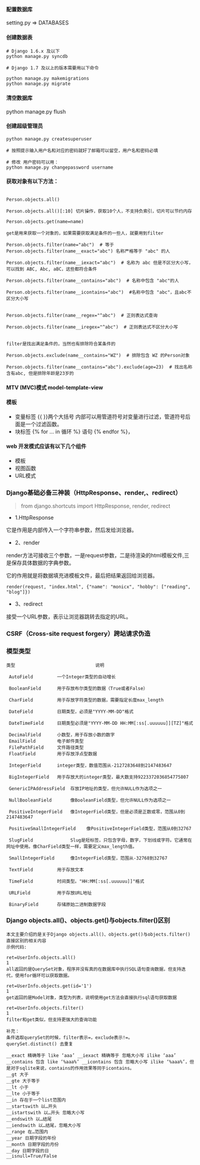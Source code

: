 #### 配置数据库

setting.py => DATABASES

#### 创建数据表

```
# Django 1.6.x 及以下
python manage.py syncdb
 
# Django 1.7 及以上的版本需要用以下命令

python manage.py makemigrations
python manage.py migrate

```
#### 清空数据库

python manage.py flush

#### 创建超级管理员

```
python manage.py createsuperuser
 
# 按照提示输入用户名和对应的密码就好了邮箱可以留空，用户名和密码必填
 
# 修改 用户密码可以用：
python manage.py changepassword username

```

#### 获取对象有以下方法：

```

Person.objects.all()

Person.objects.all()[:10] 切片操作，获取10个人，不支持负索引，切片可以节约内存

Person.objects.get(name=name)

get是用来获取一个对象的，如果需要获取满足条件的一些人，就要用到filter

Person.objects.filter(name="abc")  # 等于Person.objects.filter(name__exact="abc") 名称严格等于 "abc" 的人

Person.objects.filter(name__iexact="abc")  # 名称为 abc 但是不区分大小写，可以找到 ABC, Abc, aBC，这些都符合条件

Person.objects.filter(name__contains="abc")  # 名称中包含 "abc"的人

Person.objects.filter(name__icontains="abc")  #名称中包含 "abc"，且abc不区分大小写


Person.objects.filter(name__regex="^abc")  # 正则表达式查询

Person.objects.filter(name__iregex="^abc")  # 正则表达式不区分大小写


filter是找出满足条件的，当然也有排除符合某条件的

Person.objects.exclude(name__contains="WZ")  # 排除包含 WZ 的Person对象

Person.objects.filter(name__contains="abc").exclude(age=23)  # 找出名称含有abc, 但是排除年龄是23岁的

```

#### MTV (MVC)模式      model-template-view

#### 模板

- 变量标签 {{ }}两个大括号    内部可以用管道符号对变量进行过滤，管道符号后面是一个过滤函数。
- 块标签 {% for ... in 循环 %}  语句 {% endfor %}，

#### web 开发模式应该有以下几个组件

- 模板
- 视图函数
- URL模式


### Django基础必备三神装（HttpResponse、render,、redirect）

>from django.shortcuts import HttpResponse, render, redirect

- 1.HttpResponse

它是作用是内部传入一个字符串参数，然后发给浏览器。

- 2、render

render方法可接收三个参数，一是request参数，二是待渲染的html模板文件,三是保存具体数据的字典参数。

它的作用就是将数据填充进模板文件，最后把结果返回给浏览器。

```
render(request, "index.html", {"name": "monicx", "hobby": ["reading", "blog"]})
```

- 3、redirect

接受一个URL参数，表示让浏览器跳转去指定的URL。


### CSRF（Cross-site request forgery）跨站请求伪造

### 模型类型

```
类型                              说明

 AutoField         一个Integer类型的自动增长

 BooleanField      用于存放布尔类型的数据（True或者False）

 CharField         用于存放字符类型的数据，需要指定长度max_length

 DateField         日期类型，必须是"YYYY-MM-DD"格式

 DateTimeField     日期类型必须是"YYYY-MM-DD HH:MM[:ss[.uuuuuu]][TZ]"格式

 DecimalField      小数型，用于存放小数的数字
 EmailField        电子邮件类型
 FilePathField     文件路径类型
 FloatField        用于存放浮点型数据

 IntegerField      integer类型，数值范围从-2127283648到2147483647

 BigIntegerField   用于存放大的integer类型，最大数支持9223372036854775807

 GenericIPAddressField  存放IP地址的类型，但允许NULL作为选项之一

 NullBooleanField       像BooleanField类型，但允许NULL作为选项之一

 PositiveIntegerField   像IntegerField类型，但是必须是正数或零，范围从0到2147483647

 PositiveSmallIntegerField    像PositiveIntegerField类型，范围从0到32767

 SlugField              Slug是短标签，只包含字母，数字，下划线或字符。它通常在网址中使用。像CharField类型一样，需要定义max_length值。

 SmallIntegerField      像IntegerField类型，范围从-32768到32767

 TextField         用于存放文本

 TimeField         时间类型。"HH:MM[:ss[.uuuuuu]]"格式

 URLField          用于存放URL地址

 BinaryField       存储原始二进制数据字段
```


### Django objects.all()、objects.get()与objects.filter()区别

```
本文主要介绍的是关于Django objects.all()、objects.get()与objects.filter()直接区别的相关内容 
示例代码:

ret=UserInfo.objects.all()
1
all返回的是QuerySet对象，程序并没有真的在数据库中执行SQL语句查询数据，但支持迭代，使用for循环可以获取数据。

ret=UserInfo.objects.get(id='1')
1
get返回的是Model对象，类型为列表，说明使用get方法会直接执行sql语句获取数据

ret=UserInfo.objects.filter()
1
filter和get类似，但支持更强大的查询功能

补充：
条件选取querySet的时候，filter表示=，exclude表示!=。 
querySet.distinct() 去重复

__exact 精确等于 like ‘aaa’ __iexact 精确等于 忽略大小写 ilike ‘aaa’
__contains 包含 like ‘%aaa%’ __icontains 包含 忽略大小写 ilike ‘%aaa%’，但是对于sqlite来说，contains的作用效果等同于icontains。
__gt 大于
__gte 大于等于
__lt 小于
__lte 小于等于
__in 存在于一个list范围内
__startswith 以…开头
__istartswith 以…开头 忽略大小写
__endswith 以…结尾
__iendswith 以…结尾，忽略大小写
__range 在…范围内
__year 日期字段的年份
__month 日期字段的月份
__day 日期字段的日
__isnull=True/False
```